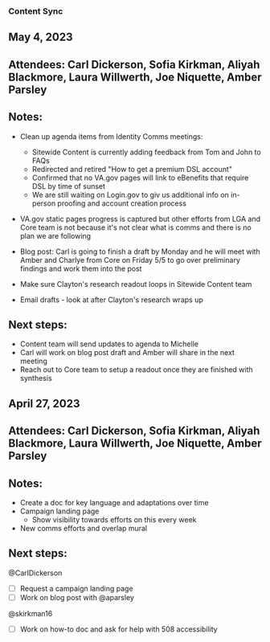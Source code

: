 ### Content Sync
## May 4, 2023

## Attendees: Carl Dickerson, Sofia Kirkman, Aliyah Blackmore, Laura Willwerth, Joe Niquette, Amber Parsley 

## Notes:
- Clean up agenda items from Identity Comms meetings:
  - Sitewide Content is currently adding feedback from Tom and John to FAQs
  - Redirected and retired "How to get a premium DSL account"
  - Confirmed that no VA.gov pages will link to eBenefits that require DSL by time of sunset
  - We are still waiting on Login.gov to giv us additional info on in-person proofing and account creation process

- VA.gov static pages progress is captured but other efforts from LGA and Core team is not because it's not clear what is comms and there is no plan we are following
- Blog post: Carl is going to finish a draft by Monday and he will meet with Amber and Charlye from Core on Friday 5/5 to go over preliminary findings and work them into the post
- Make sure Clayton's research readout loops in Sitewide Content team
- Email drafts - look at after Clayton's research wraps up
 

## Next steps:
- Content team will send updates to agenda to Michelle
- Carl will work on blog post draft and Amber will share in the next meeting 
- Reach out to Core team to setup a readout once they are finished with synthesis


## April 27, 2023

## Attendees: Carl Dickerson, Sofia Kirkman, Aliyah Blackmore, Laura Willwerth, Joe Niquette, Amber Parsley 

## Notes:
- Create a doc for key language and adaptations over time
- Campaign landing page
  - Show visibility towards efforts on this every week
- New comms efforts and overlap mural

## Next steps:
@CarlDickerson

- [ ] Request a campaign landing page
- [ ] Work on blog post with @aparsley

@skirkman16

- [ ] Work on how-to doc and ask for help with 508 accessibility

